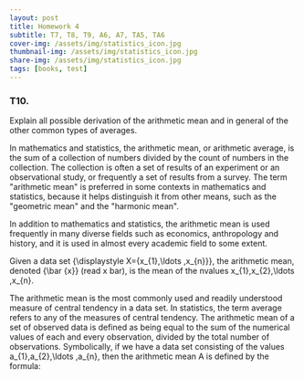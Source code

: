 ```yaml
---
layout: post
title: Homework 4
subtitle: T7, T8, T9, A6, A7, TA5, TA6
cover-img: /assets/img/statistics_icon.jpg
thumbnail-img: /assets/img/statistics_icon.jpg
share-img: /assets/img/statistics_icon.jpg
tags: [books, test]
---
```





### T10. 
Explain all possible derivation of the arithmetic mean and in general of the other common types of averages.

In mathematics and statistics, the arithmetic mean, or arithmetic average, is the sum of a collection of numbers divided by the count of numbers in the collection. The collection is often a set of results of an experiment or an observational study, or frequently a set of results from a survey. The term "arithmetic mean" is preferred in some contexts in mathematics and statistics, because it helps distinguish it from other means, such as the "geometric mean" and the "harmonic mean".

In addition to mathematics and statistics, the arithmetic mean is used frequently in many diverse fields such as economics, anthropology and history, and it is used in almost every academic field to some extent.

Given a data set {\displaystyle X=\{x_{1},\ldots ,x_{n}\}}, the arithmetic mean, denoted {\bar {x}} (read x bar), is the mean of the nvalues x_{1},x_{2},\ldots ,x_{n}.

The arithmetic mean is the most commonly used and readily understood measure of central tendency in a data set. In statistics, the term average refers to any of the measures of central tendency. The arithmetic mean of a set of observed data is defined as being equal to the sum of the numerical values of each and every observation, divided by the total number of observations. Symbolically, if we have a data set consisting of the values  a_{1},a_{2},\ldots ,a_{n},  then the arithmetic mean A is defined by the formula:
